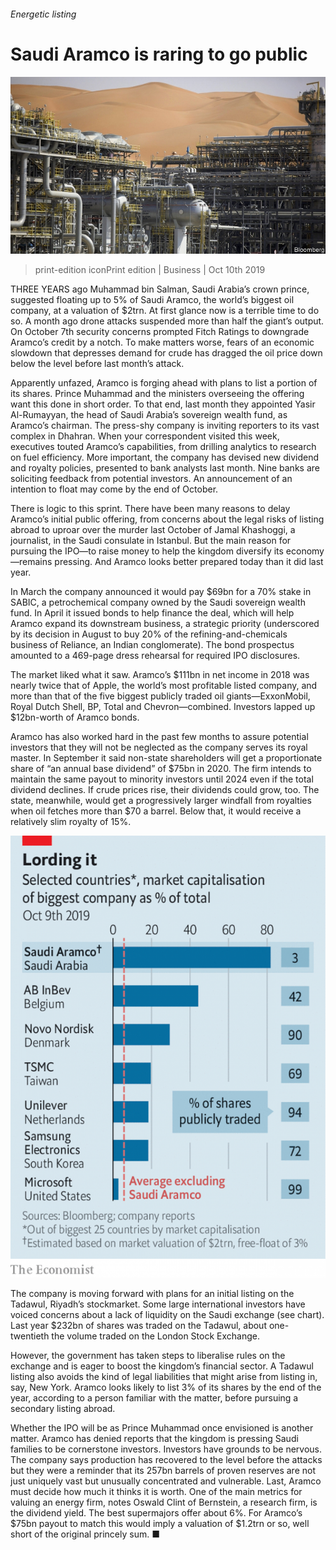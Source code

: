 ###### Energetic listing

# Saudi Aramco is raring to go public 

![image](images/20191012_wbp502.jpg) 

> print-edition iconPrint edition | Business | Oct 10th 2019 

THREE YEARS ago Muhammad bin Salman, Saudi Arabia’s crown prince, suggested floating up to 5% of Saudi Aramco, the world’s biggest oil company, at a valuation of $2trn. At first glance now is a terrible time to do so. A month ago drone attacks suspended more than half the giant’s output. On October 7th security concerns prompted Fitch Ratings to downgrade Aramco’s credit by a notch. To make matters worse, fears of an economic slowdown that depresses demand for crude has dragged the oil price down below the level before last month’s attack. 

Apparently unfazed, Aramco is forging ahead with plans to list a portion of its shares. Prince Muhammad and the ministers overseeing the offering want this done in short order. To that end, last month they appointed Yasir Al-Rumayyan, the head of Saudi Arabia’s sovereign wealth fund, as Aramco’s chairman. The press-shy company is inviting reporters to its vast complex in Dhahran. When your correspondent visited this week, executives touted Aramco’s capabilities, from drilling analytics to research on fuel efficiency. More important, the company has devised new dividend and royalty policies, presented to bank analysts last month. Nine banks are soliciting feedback from potential investors. An announcement of an intention to float may come by the end of October. 

There is logic to this sprint. There have been many reasons to delay Aramco’s initial public offering, from concerns about the legal risks of listing abroad to uproar over the murder last October of Jamal Khashoggi, a journalist, in the Saudi consulate in Istanbul. But the main reason for pursuing the IPO—to raise money to help the kingdom diversify its economy—remains pressing. And Aramco looks better prepared today than it did last year. 

In March the company announced it would pay $69bn for a 70% stake in SABIC, a petrochemical company owned by the Saudi sovereign wealth fund. In April it issued bonds to help finance the deal, which will help Aramco expand its downstream business, a strategic priority (underscored by its decision in August to buy 20% of the refining-and-chemicals business of Reliance, an Indian conglomerate). The bond prospectus amounted to a 469-page dress rehearsal for required IPO disclosures. 

The market liked what it saw. Aramco’s $111bn in net income in 2018 was nearly twice that of Apple, the world’s most profitable listed company, and more than that of the five biggest publicly traded oil giants—ExxonMobil, Royal Dutch Shell, BP, Total and Chevron—combined. Investors lapped up $12bn-worth of Aramco bonds. 

Aramco has also worked hard in the past few months to assure potential investors that they will not be neglected as the company serves its royal master. In September it said non-state shareholders will get a proportionate share of “an annual base dividend” of $75bn in 2020. The firm intends to maintain the same payout to minority investors until 2024 even if the total dividend declines. If crude prices rise, their dividends could grow, too. The state, meanwhile, would get a progressively larger windfall from royalties when oil fetches more than $70 a barrel. Below that, it would receive a relatively slim royalty of 15%. 

![image](images/20191012_WBC284.png) 

The company is moving forward with plans for an initial listing on the Tadawul, Riyadh’s stockmarket. Some large international investors have voiced concerns about a lack of liquidity on the Saudi exchange (see chart). Last year $232bn of shares was traded on the Tadawul, about one-twentieth the volume traded on the London Stock Exchange. 

However, the government has taken steps to liberalise rules on the exchange and is eager to boost the kingdom’s financial sector. A Tadawul listing also avoids the kind of legal liabilities that might arise from listing in, say, New York. Aramco looks likely to list 3% of its shares by the end of the year, according to a person familiar with the matter, before pursuing a secondary listing abroad. 

Whether the IPO will be as Prince Muhammad once envisioned is another matter. Aramco has denied reports that the kingdom is pressing Saudi families to be cornerstone investors. Investors have grounds to be nervous. The company says production has recovered to the level before the attacks but they were a reminder that its 257bn barrels of proven reserves are not just uniquely vast but unusually concentrated and vulnerable. Last, Aramco must decide how much it thinks it is worth. One of the main metrics for valuing an energy firm, notes Oswald Clint of Bernstein, a research firm, is the dividend yield. The best supermajors offer about 6%. For Aramco’s $75bn payout to match this would imply a valuation of $1.2trn or so, well short of the original princely sum. ■ 

